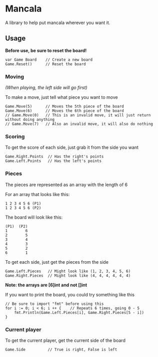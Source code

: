 # Mancala
A library to help put mancala wherever you want it.

## Usage
**Before use, be sure to reset the board!**

```
var Game Board    // Create a new board
Game.Reset()      // Reset the board
```

### Moving

*(When playing, the left side will go first)*

To make a move, just tell what piece you want to move

```
Game.Move(5)      // Moves the 5th piece of the board
Game.Move(6)      // Moves the 6th piece of the board
// Game.Move(0)   // This is an invalid move, it will just return without doing anything
// Game.Move(7)   // Also an invalid move, it will also do nothing
```

### Scoring

To get the score of each side, just grab it from the side you want

```
Game.Right.Points  // Has the right's points
Game.Left.Points   // Has the left's points
```

### Pieces

The pieces are represented as an array with the length of 6

For an array that looks like this:

```
1 2 3 4 5 6 (P1)
1 2 3 4 5 6 (P2)
```

The board will look like this:

```
(P1)  (P2)
1        6
2        5
3        4
4        3
5        2
6        1
```

To get each side, just get the pieces from the side

```
Game.Left.Pieces   // Might look like (1, 2, 3, 4, 5, 6)
Game.Right.Pieces  // Might look like (4, 4, 4, 4, 4, 4)
```

**Note: the arrays are [6]int and not []int**

If you want to print the board, you could try something like this

```
// Be sure to import "fmt" before using this
for i := 0; i < 6; i ++ {    // Repeats 6 times, going 0 - 5
    fmt.Println(Game.Left.Pieces[i], Game.Right.Pieces[5 - i])
}
```

### Current player

To get the current player, get the current side of the board

```
Game.Side          // True is right, False is left
```
